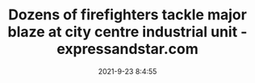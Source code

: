 ---
"title": "Dozens of firefighters tackle major blaze at city centre industrial unit - expressandstar.com"
"date": "2021-9-23 8:4:55"
"feed_name": "GOOGLENEWSINDUSTRIAL"
"feed_website": "https://news.google.com/search?q=industrial%2Bincident&hl=en-US&gl=US&ceid=US:en"
"feed_rss": "https://news.google.com/rss/search?q=industrial%2Bincident&hl=en-US&gl=US&ceid=US:en"
"link": "https://www.expressandstar.com/news/local-hubs/birmingham/2021/09/23/dozens-of-firefighters-tackle-major-blaze-at-city-centre-industrial-unit/"
"file": "_posts/2021-1-1-807cff6fa86fca7412d38d9909d8ff7901fdb7ad.md"
"accident": "0"
"drilling": "0"
"dead": "0"
"injured": "0"
"where": "unknown site"
---